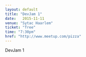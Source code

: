 ```yaml
---
layout: default
title: "DevJam 1"
date:   2015-11-11
venue: "Sytac Haarlem"
ticket: "free"
time: "7:30pm"
href: "http://www.meetup.com/pizza"
---
```

DevJam 1
